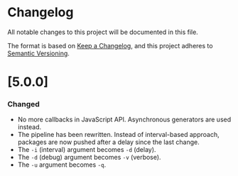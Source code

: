 # Changelog

All notable changes to this project will be documented in this file.

The format is based on [Keep a Changelog](https://keepachangelog.com/en/1.0.0/),
and this project adheres to [Semantic Versioning](https://semver.org/spec/v2.0.0.html).

# [5.0.0]

### Changed

- No more callbacks in JavaScript API. Asynchronous generators are used instead.
- The pipeline has been rewritten. Instead of interval-based approach, packages are now pushed after a delay since the last change.
- The `-i` (interval) argument becomes `-d` (delay).
- The `-d` (debug) argument becomes `-v` (verbose).
- The `-u` argument becomes `-q`.